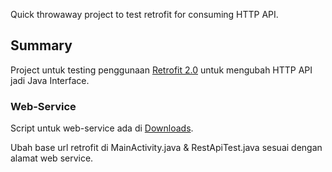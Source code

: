 Quick throwaway project to test retrofit for consuming HTTP API.

## Summary ##
Project untuk testing penggunaan [Retrofit 2.0](http://square.github.io/retrofit/) untuk mengubah HTTP API jadi Java Interface.

### Web-Service ###
Script untuk web-service ada di [Downloads](https://bitbucket.org/heapify/test-rest-api-retrofit/downloads).

Ubah base url retrofit di MainActivity.java & RestApiTest.java sesuai dengan alamat web service.
